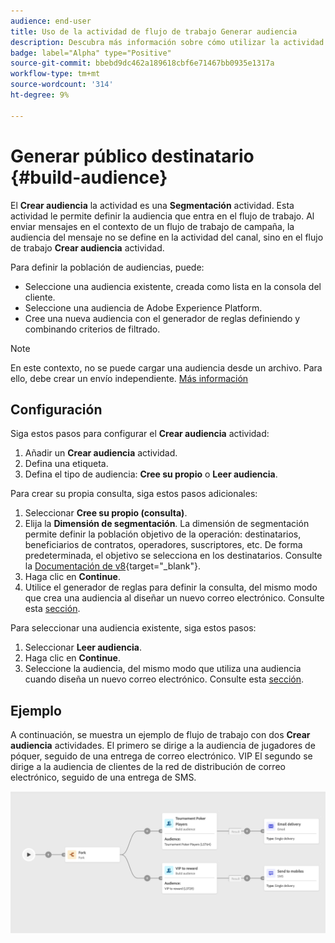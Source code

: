 ```yaml
---
audience: end-user
title: Uso de la actividad de flujo de trabajo Generar audiencia
description: Descubra más información sobre cómo utilizar la actividad del flujo de trabajo Crear audiencia
badge: label="Alpha" type="Positive"
source-git-commit: bbebd9dc462a189618cbf6e71467bb0935e1317a
workflow-type: tm+mt
source-wordcount: '314'
ht-degree: 9%

---
```



# Generar público destinatario {#build-audience}

El **Crear audiencia** la actividad es una **Segmentación** actividad. Esta actividad le permite definir la audiencia que entra en el flujo de trabajo. Al enviar mensajes en el contexto de un flujo de trabajo de campaña, la audiencia del mensaje no se define en la actividad del canal, sino en el flujo de trabajo **Crear audiencia** actividad.

Para definir la población de audiencias, puede:

* Seleccione una audiencia existente, creada como lista en la consola del cliente.
* Seleccione una audiencia de Adobe Experience Platform.
* Cree una nueva audiencia con el generador de reglas definiendo y combinando criterios de filtrado.

>[!NOTE]
>
>En este contexto, no se puede cargar una audiencia desde un archivo. Para ello, debe crear un envío independiente. [Más información](../../audience/about-audiences.md)

<!--
The **Build audience** activity can be placed at the beginning of the workflow or after any other activity. Any activity can be placed after the **Build audience**.
-->

## Configuración

Siga estos pasos para configurar el **Crear audiencia** actividad:

1. Añadir un **Crear audiencia** actividad.
1. Defina una etiqueta.
1. Defina el tipo de audiencia: **Cree su propio** o **Leer audiencia**.

Para crear su propia consulta, siga estos pasos adicionales:

1. Seleccionar **Cree su propio (consulta)**.
1. Elija la **Dimensión de segmentación**. La dimensión de segmentación permite definir la población objetivo de la operación: destinatarios, beneficiarios de contratos, operadores, suscriptores, etc. De forma predeterminada, el objetivo se selecciona en los destinatarios. Consulte la [Documentación de v8](https://experienceleague.adobe.com/docs/campaign/automation/workflows/introduction/wf-type/targeting-workflows.html#targeting-and-filtering-dimensions){target="_blank"}.
1. Haga clic en **Continue**.
1. Utilice el generador de reglas para definir la consulta, del mismo modo que crea una audiencia al diseñar un nuevo correo electrónico. Consulte esta [sección](../../audience/segment-builder.md).

Para seleccionar una audiencia existente, siga estos pasos:

1. Seleccionar **Leer audiencia**.
1. Haga clic en **Continue**.
1. Seleccione la audiencia, del mismo modo que utiliza una audiencia cuando diseña un nuevo correo electrónico. Consulte esta [sección](../../audience/add-audience.md).

## Ejemplo

A continuación, se muestra un ejemplo de flujo de trabajo con dos **Crear audiencia** actividades. El primero se dirige a la audiencia de jugadores de póquer, seguido de una entrega de correo electrónico. VIP El segundo se dirige a la audiencia de clientes de la red de distribución de correo electrónico, seguido de una entrega de SMS.

![](../assets/workflow-audience-example.png)
